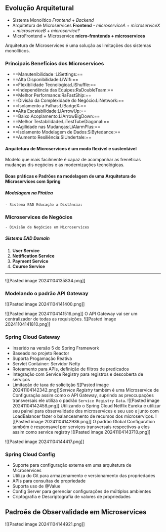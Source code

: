 ## Evolução Arquitetural 
- Sistema Monolítico
	*Frontend* + *Backend*
- Arquitetura de Microservices
	**Frontend** - *microserviceA* + *microserviceX* + *microserviceB* + *microservice?*
- MicroFrontend + Microservice
	**micro-frontends + microservices**

Arquitetura de Microservices é uma solução as limitações dos sistemas monolíticos.
### Principais Benefícios dos Microservices
- ==Manutenibilidade :LiSettings:==
- ==Alta Disponibilidade:LiWifi:==
- ==Flexibilidade Tecnológica:LiShuffle:== 
- ==Independência das Equipes:RaDoubleTeam:== 
- ==Melhor Performance:RaFastShip:==
- ==Divisão da Complexidade do Negócio:LiNetwork:==
- ==Isolamento a Falhas:LiBadgeX:== 
- ==Alta Escalabilidade:LiArrowUp:== 
- ==Baixo Acoplamento:LiArrowBigDown:== 
- ==Melhor Testabilidade:LiTestTubeDiagonal:== 
- ==Agilidade nas Mudanças:LiAlarmPlus:== 
- ==Isolamento Modelagem de Dados:SiBytedance:==
- ==Aumento Resiliência:SiUndertale:==
#### Arquitetura de Microservices é um modo flexível e sustentável
Modelo que mais facilmente é capaz de acompanhar as frenéticas mudanças dis negócios e as modernizações tecnológicas.

#### Boas práticas e Padrões na modelagem de uma Arquitetura de Microservices com Spring 
##### Modelagem na Pŕatica 
	- Sistema EAD Educação a Distância:
### Microservices de Negócios
	- Divisão de Negócios em Microservices

##### Sistema EAD Domain
1. **User Service** 
2. **Notification Service**
3. **Payment Service**
4. **Course Service**
---
![[Pasted image 20241104135834.png]]

### Modelando o padrão API Gateway
![[Pasted image 20241104141400.png]]

![[Pasted image 20241104141516.png]]
O API Gateway vai ser um centralizador de todas as requisições.
![[Pasted image 20241104141810.png]]

### Spring Cloud Gateway
-  Inserido na versão 5 do Spring Framework
- Baseado no projeto Reactor
- Suporta Progamação Reativa
- Servlet Container: Servidor Netty
- Roteamento para APIs, definição de filtros de predicados
- Integração com Service Registry para registros e descoberta de serviços 
- Limitação de taxa de solicitção
![[Pasted image 20241104142342.png]]*Service Registry*  também é uma Microservice de Configuração assim como o API Gateway, suprindo as preocupações transversais ele utiliza o padrão `Service Registry Data`.
![[Pasted image 20241104142458.png]]
Utilizando o Spring Cloud Netflix Eureka e utilizar seu painel para observalidade dos microservices e seu uso e junto com LoadBalancer fazer o balanceamento de recursos dos microserviços.
![[Pasted image 20241104142936.png]]
O padrão Global Configuration também é responsavel por serviços transversais respectivos a eles assim como service registry
![[Pasted image 20241104143710.png]]

![[Pasted image 20241104144417.png]]
### Spring Cloud Config
- Suporte para configuração externa em uma arquitetura de Microservices
- Utiliza do Git para armazenamento e versionamento das propriedades
- APIs para consultas de propriedade
- Suporta uso de @Value 
- Config Server para gerenciar configurações de múltiplos ambientes
- Criptografia e Descriptografia de  valores de propriedades

## Padroẽs de Observalidade em Microservices
![[Pasted image 20241104144921.png]]

